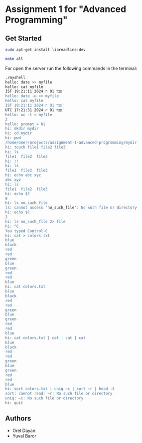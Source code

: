 # Assignment 1 for "Advanced Programming"



## Get Started


```bash
sudo apt-get install libreadline-dev

make all
```




For open the server run the following commands in the terminal:

```bash
./myshell
hello: date >> myfile
hello: cat myfile
IST 19:21:11 2024 פבר 01 ה'
hello: date -u >> myfile
hello: cat myfile
IST 19:21:11 2024 פבר 01 ה'
UTC 17:21:31 2024 פבר 01 ה'
hello: wc -l < myfile
2
hello: prompt = hi
hi: mkdir mydir
hi: cd mydir
hi: pwd
/home/omer/projects/assignment-1-advanced-programming/mydir
hi: touch file1 file2 file3
hi: ls
file1  file2  file3
hi: !!
hi: ls
file1  file2  file3
hi: echo abc xyz
abc xyz
hi: ls
file1  file2  file3
hi: echo $?
0
hi: ls no_such_file
ls: cannot access 'no_such_file': No such file or directory
hi: echo $?
2
hi: ls no_such_file 2> file
hi: ^C
You typed Control-C
hi: cat > colors.txt
blue
black
red
red
green
blue
green
red
red
blue
hi: cat colors.txt
blue
black
red
red
green
blue
green
red
red
blue
hi: cat colors.txt | cat | cat | cat
blue
black
red
red
green
blue
green
red
red
blue
hi: sort colors.txt | uniq –c | sort –r | head -3
sort: cannot read: –r: No such file or directory
uniq: –c: No such file or directory
hi: quit
```

## Authors

- Orel Dayan
- Yuval Baror


